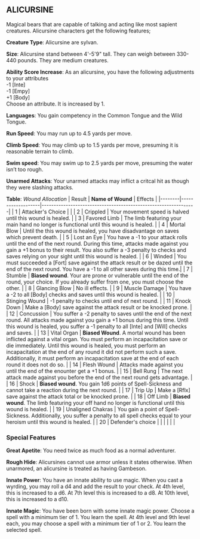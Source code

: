 ## ALICURSINE
Magical bears that are capable of talking and acting like most sapient creatures. Alicursine characters get the following features;

**Creature Type**: Alicursine are sylvan.

**Size**: Alicursine stand between 4'-5'9" tall. They can weigh between 330-440 pounds. They are medium creatures.

**Ability Score Increase**: As an alicursine, you have the following adjustments to your attributes  
-1 [Inte]  
-1 [Empy]  
+1 [Body]  
Choose an attribute. It is increased by 1.

**Languages**: You gain competency in the Common Tongue and the Wild Tongue.

**Run Speed**: You may run up to 4.5 yards per move.

**Climb Speed**: You may climb up to 1.5 yards per move, presuming it is reasonable terrain to climb.

**Swim speed**: You may swim up to 2.5 yards per move, presuming the water isn’t too rough.

**Unarmed Attacks**: Your unarmed attacks may inflict a critcal hit as though they were slashing attacks.

**Table**: *Wound Allocation*
| Result | **Name of Wound** | Effects                                                        |
|--------|-------------------|----------------------------------------------------------------|
|   1    | Attacker's Choice |                                                                |
|   2    | Crippled          | Your movement speed is halved until this wound is healed.      |
|   3    | Favored Limb      | The limb featuring your main hand no longer is functional until this wound is healed. |
|   4    | Mortal Blow       | Until the this wound is healed, you have disadvantage on saves which prevent death. |
|   5    | Lost an Eye       | You have a -1 to your attack rolls until the end of the next round. During this time, attacks made against you gain a +1 bonus to their result. You also suffer a -3 penalty to checks and saves relying on your sight until this wound is healed. |
|   6    | Winded            | You must succeeded a [Fort] save against the attack result or be dazed until the end of the next round. You have a -1 to all other saves during this time.|
|   7    | Stumble | **Biased wound**. Your are prone or vulnerable until the end of the round, your choice. If you already suffer from one, you must choose the other. |
|   8    | Glancing Blow     | No ill effects.                                     |
|   9    | Muscle Damage     | You have a -2 to all [Body] checks and saves until this wound is healed. |
|   10   | Stinging Wound    | -1 penalty to checks until end of next round. |
|   11   | Knock Down | Make a [Body] save against the attack result  or be knocked prone. |
|   12   | Concussion | You suffer a -2 penalty to saves until the end of the next round. All attacks made against you gain a +1 bonus during this time. Until this wound is healed, you suffer a -1 penalty to all [Inte] and [Will] checks and saves. |
|   13   | Vital Organ | **Biased Wound**. A mortal wound has been inflicted against a vital organ. You must perform an incapacitation save or die immediately. Until this wound is healed, you must perform an incapacitation at the end of any round it did not perform such a save. Additionally, it must perform an incapacitation save at the end of each round it does not do so.  |
|   14   | Flesh Wound | Attacks made against you until the end of the enounter get a +1 bonus. |
|   15   | Bell Rung | The next attack made against you before the end of the next round gets advantage.  |
|   16   | Shock | **Biased wound**. You gain 1d6 points of Spell-Sickness and cannot take a reaction during the next round. |
|   17   | Trip Up           | Make a [Rflx] save against the attack total or be knocked prone.                                  |
|   18   | Off Limb | **Biased wound**. The limb featuring your off hand no longer is functional until this wound is healed. |
|   19   | Unaligned Chakras | You gain a point of Spell-Sickness. Additionally, you suffer a penalty to all spell checks equal to your heroism until this wound is healed. |
|   20   | Defender's choice |                                   |
|        |                                                |                                   |

### Special Features

**Great Apetite**: You need twice as much food as a normal adventurer.

**Rough Hide**: Alicursines cannot use armor unless it states otherwise. When unarmored, an alicursine is treated as having Gambeson.

**Innate Power**: You have an innate ability to use magic. When you cast a wyrding, you may roll a d4 and add the result to your check. At 4th level, this is increased to a d6. At 7th level this is increased to a d8. At 10th level, this is increased to a d10.

**Innate Magic**: You have been born with some innate magic power. Choose a spell with a minimum tier of 1. You learn the spell. At 4th level and 9th level each, you may choose a spell with a minimum tier of 1 or 2. You learn the selected spell.
